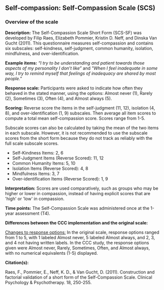## Self-compassion: Self-Compassion Scale (SCS)    

### Overview of the scale   

**Description:** The Self-Compassion Scale Short Form (SCS-SF) was developed by 
Filip Raes, Elizabeth Pommier, Kristin D. Neff, and Dinska Van Gucht (2011). 
This questionnaire measures self-compassion and contains six subscales: 
self-kindness, self-judgment, common humanity, isolation, mindfulness, and 
over-identification.    





**Example items:** *“I try to be understanding and patient towards those aspects of my personality I don’t like”* 
and 
*"When I feel inadequate in some way, I try to remind myself that feelings of inadequacy are shared by most people."*   


**Response scale:** Participants were asked to indicate how often they behaved 
in the stated manner, using the options: Almost never (1), Rarely (2), 
Sometimes (3), Often (4), and Almost always (5).   


**Scoring:** Reverse score the items in the self-judgment (11, 12), isolation 
(4, 8), and over-identification (1, 9) subscales. Then average all item scores 
to compute a total mean self-compassion score. Scores range from 1-5.   

Subscale scores can also be calculated by taking the mean of the two items in 
each subscale. However, it is not recommended to use the subscale scores from 
the short form because they do not track as reliably with the full scale subscale 
scores.  

-   Self-Kindness Items: 2, 6  
-   Self-Judgment Items (Reverse Scored): 11, 12  
-   Common Humanity Items: 5, 10  
-   Isolation Items (Reverse Scored): 4, 8  
-   Mindfulness Items: 3, 7  
-   Over-identification Items (Reverse Scored): 1, 9  


**Interpretation:** Scores are used comparatively, such as groups who may be
higher or lower in compassion, instead of having explicit scores that are
'high' or 'low' in compassion.  


**Time points:** The Self-Compassion Scale was administered once at the 
1-year assessment (T4). 



**Differences between the CCC implementation and the original scale:**  

<u>Changes to response options:</u> In the original scale, response options 
ranged from 1 to 5, with 1 labeled Almost never, 5 labeled Almost always, 
and 2, 3, and 4 not having written labels. In the CCC study, the response 
options given were Almost never, Rarely, Sometimes, Often, and Almost always, 
with no numerical equivalents (1-5) displayed.  



**Citation(s):**   

Raes, F., Pommier, E., Neff, K. D., & Van Gucht, D. (2011). Construction and 
factorial validation of a short form of the Self-Compassion Scale. Clinical
Psychology & Psychotherapy. 18, 250-255.  
